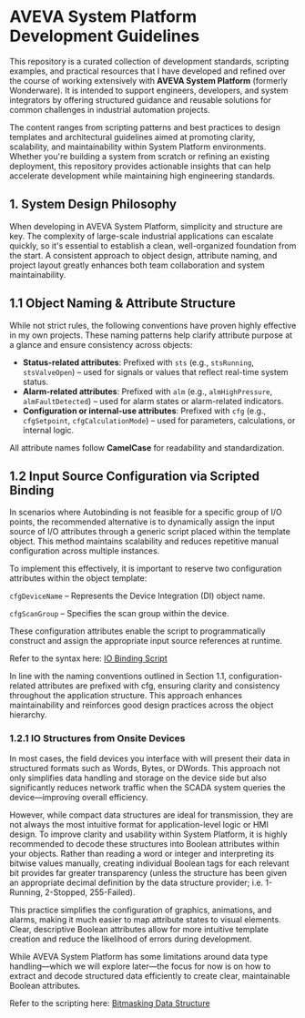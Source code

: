 # AVEVA System Platform Development Guidelines

This repository is a curated collection of development standards, scripting examples, and practical resources that I have developed and refined over the course of working extensively with **AVEVA System Platform** (formerly Wonderware). It is intended to support engineers, developers, and system integrators by offering structured guidance and reusable solutions for common challenges in industrial automation projects.

The content ranges from scripting patterns and best practices to design templates and architectural guidelines aimed at promoting clarity, scalability, and maintainability within System Platform environments. Whether you're building a system from scratch or refining an existing deployment, this repository provides actionable insights that can help accelerate development while maintaining high engineering standards.

## 1. System Design Philosophy

When developing in AVEVA System Platform, simplicity and structure are key. The complexity of large-scale industrial applications can escalate quickly, so it's essential to establish a clean, well-organized foundation from the start. A consistent approach to object design, attribute naming, and project layout greatly enhances both team collaboration and system maintainability.

## 1.1 Object Naming & Attribute Structure

While not strict rules, the following conventions have proven highly effective in my own projects. These naming patterns help clarify attribute purpose at a glance and ensure consistency across objects:

- **Status-related attributes**: Prefixed with `sts` (e.g., `stsRunning`, `stsValveOpen`) – used for signals or values that reflect real-time system status.  
- **Alarm-related attributes**: Prefixed with `alm` (e.g., `almHighPressure`, `almFaultDetected`) – used for alarm states or alarm-related indicators.  
- **Configuration or internal-use attributes**: Prefixed with `cfg` (e.g., `cfgSetpoint`, `cfgCalculationMode`) – used for parameters, calculations, or internal logic.

All attribute names follow **CamelCase** for readability and standardization.

## 1.2 Input Source Configuration via Scripted Binding
In scenarios where Autobinding is not feasible for a specific group of I/O points, the recommended alternative is to dynamically assign the input source of I/O attributes through a generic script placed within the template object. This method maintains scalability and reduces repetitive manual configuration across multiple instances.

To implement this effectively, it is important to reserve two configuration attributes within the object template:

`cfgDeviceName` – Represents the Device Integration (DI) object name.

`cfgScanGroup` – Specifies the scan group within the device.

These configuration attributes enable the script to programmatically construct and assign the appropriate input source references at runtime.

Refer to the syntax here:
[IO Binding Script](bindingIOScript.vb)

In line with the naming conventions outlined in Section 1.1, configuration-related attributes are prefixed with cfg, ensuring clarity and consistency throughout the application structure. This approach enhances maintainability and reinforces good design practices across the object hierarchy.

### 1.2.1 IO Structures from Onsite Devices
In most cases, the field devices you interface with will present their data in structured formats such as Words, Bytes, or DWords. This approach not only simplifies data handling and storage on the device side but also significantly reduces network traffic when the SCADA system queries the device—improving overall efficiency.

However, while compact data structures are ideal for transmission, they are not always the most intuitive format for application-level logic or HMI design. To improve clarity and usability within System Platform, it is highly recommended to decode these structures into Boolean attributes within your objects. Rather than reading a word or integer and interpreting its bitwise values manually, creating individual Boolean tags for each relevant bit provides far greater transparency (unless the structure has been given an appropriate decimal definition by the data structure provider; i.e. 1-Running, 2-Stopped, 255-Failed).

This practice simplifies the configuration of graphics, animations, and alarms, making it much easier to map attribute states to visual elements. Clear, descriptive Boolean attributes allow for more intuitive template creation and reduce the likelihood of errors during development.

While AVEVA System Platform has some limitations around data type handling—which we will explore later—the focus for now is on how to extract and decode structured data efficiently to create clear, maintainable Boolean attributes.

Refer to the scripting here:
[Bitmasking Data Structure](bitmaskingDataStructures.vb)
